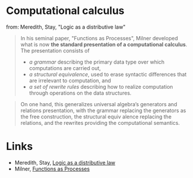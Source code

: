 # Computational calculus
from: Meredith, Stay, "Logic as a distributive law"
 > In his seminal paper, "Functions as Processes", Milner developed what is now **the standard presentation of a computational calculus**. The presentation consists of 
> - *a grammar* describing the primary data type over which computations are carried out, 
> - *a structural equivalence*, used to erase syntactic differences that are irrelevant to computation, and 
> - *a set of rewrite rules* describing how to realize computation through operations on the data structures. 

> On one hand, this generalizes universal algebra’s generators and relations presentation, with the grammar replacing the generators as the free construction, the structural equiv alence replacing the relations, and the rewrites providing the computational semantics.

# Links
- Meredith, Stay, [Logic as a distributive law](???)
- Milner, [Functions as Processes](???)
